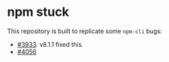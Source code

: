 # npm stuck

This repository is built to replicate some `npm-cli` bugs:

- [#3933](https://github.com/npm/cli/issues/3933). v8.1.1 fixed this.
- [#4056](https://github.com/npm/cli/issues/4056)
